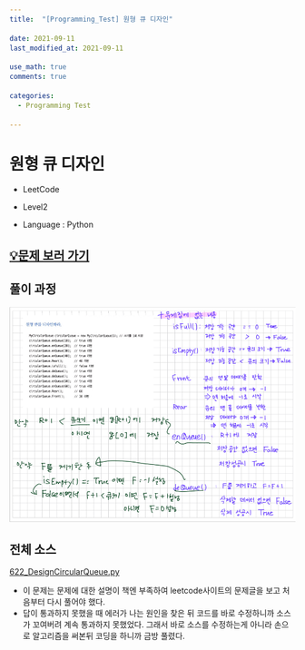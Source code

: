 ```yaml
---
title:  "[Programming_Test] 원형 큐 디자인"

date: 2021-09-11
last_modified_at: 2021-09-11

use_math: true
comments: true

categories:
  - Programming Test

---
```


# 원형 큐 디자인

- LeetCode

- Level2

- Language : Python




## [💡문제 보러 가기](https://leetcode.com/problems/design-circular-queue/)



## 풀이 과정


![image-20210911165807686](\assets\images\61_Programming_Test.jpg)



## 전체 소스

[622_DesignCircularQueue.py](https://github.com/2SEHI/Python-Programming-Test/blob/main/python-algorithm-interview/622_DesignCircularQueue.py)



- 이 문제는 문제에 대한 설명이 책엔 부족하여 leetcode사이트의 문제글을 보고 처음부터 다시 풀어야 했다. 
- 답이 통과하지 못했을 때 에러가 나는 원인을 찾은 뒤 코드를 바로 수정하니까 소스가 꼬여버려 계속 통과하지 못했었다. 그래서 바로 소스를 수정하는게 아니라 손으로 알고리즘을 써본뒤 코딩을 하니까 금방 풀렸다.